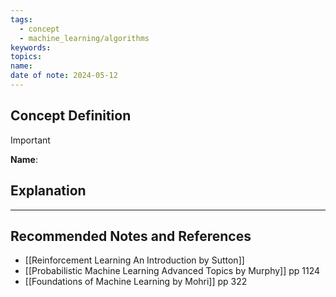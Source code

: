 ```yaml
---
tags:
  - concept
  - machine_learning/algorithms
keywords: 
topics: 
name: 
date of note: 2024-05-12
---
```


## Concept Definition

>[!important]
>**Name**: 



## Explanation





-----------
##  Recommended Notes and References



- [[Reinforcement Learning An Introduction by Sutton]]
- [[Probabilistic Machine Learning Advanced Topics by Murphy]] pp 1124
- [[Foundations of Machine Learning by Mohri]] pp 322
